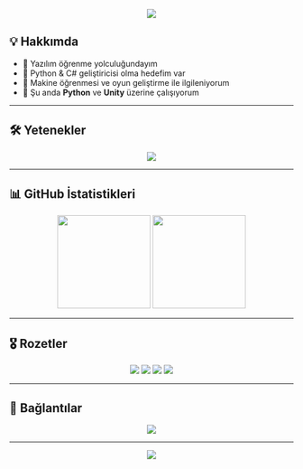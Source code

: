 <!-- Banner -->
<p align="center">
  <img src="https://capsule-render.vercel.app/api?type=waving&color=0:00BFFF,100:8A2BE2&height=200&section=header&text=Hi%20👋%20I'm%20Esat%20Codes&fontSize=40&fontColor=ffffff&animation=fadeIn" />
</p>

<!-- Hakkımda -->
## 💡 Hakkımda
- 🚀 Yazılım öğrenme yolculuğundayım  
- 🎯 Python & C# geliştiricisi olma hedefim var  
- 🧠 Makine öğrenmesi ve oyun geliştirme ile ilgileniyorum  
- 📌 Şu anda **Python** ve **Unity** üzerine çalışıyorum  

---

<!-- Yetenekler -->
## 🛠️ Yetenekler
<p align="center">
  <a href="https://skillicons.dev">
    <img src="https://skillicons.dev/icons?i=python,java,js,html,css,react,yaml,git,github,vscode&theme=dark" />
  </a>
</p>

---

<!-- GitHub İstatistikleri -->
## 📊 GitHub İstatistikleri
<p align="center">
  <img src="https://github-readme-stats.vercel.app/api?username=esatcodes&show_icons=true&theme=tokyonight" height="165" />
  <img src="https://github-readme-stats.vercel.app/api/top-langs/?username=esatcodes&layout=compact&theme=tokyonight" height="165" />
</p>

---

<!-- Rozetler -->
## 🎖️ Rozetler
<p align="center">
  <img src="https://img.shields.io/badge/Code-Python-blue?style=for-the-badge&logo=python" />
  <img src="https://img.shields.io/badge/Code-JavaScript-yellow?style=for-the-badge&logo=javascript" />
  <img src="https://img.shields.io/badge/Editor-VSCode-0078d7?style=for-the-badge&logo=visualstudiocode" />
  <img src="https://img.shields.io/badge/Tools-Git-orange?style=for-the-badge&logo=git" />
</p>

---

<!-- Bağlantılar -->
## 🔗 Bağlantılar
<p align="center">
  <a href="https://github.com/esatcodes" target="_blank">
    <img src="https://img.shields.io/badge/GitHub-181717?style=for-the-badge&logo=github" />
  </a>
</p>

---

<!-- Footer -->
<p align="center">
  <img src="https://capsule-render.vercel.app/api?type=waving&color=0:00BFFF,100:8A2BE2&height=120&section=footer" />
</p>
